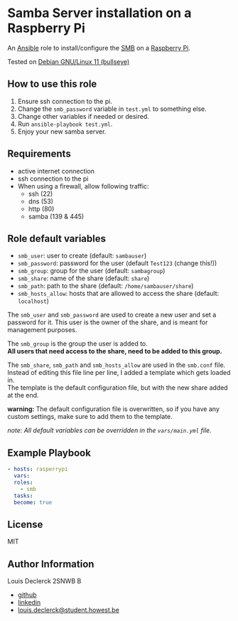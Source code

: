 # Samba Server installation on a Raspberry Pi

An [Ansible](https://www.ansible.com) role to install/configure the [SMB](https://www.samba.org/) on a [Raspberry Pi](https://www.raspberrypi.org/).
  
Tested on [Debian GNU/Linux 11 (bullseye)](https://www.raspberrypi.com/software/)  
  
## How to use this role  
1. Ensure ssh connection to the pi.
2. Change the `smb_password` variable in `test.yml` to something else.
3. Change other variables if needed or desired.
4. Run `ansible-playbook test.yml`.
5. Enjoy your new samba server.

## Requirements

- active internet connection
- ssh connection to the pi
- When using a firewall, allow following traffic:
  - ssh (22)
  - dns (53)
  - http (80)
  - samba (139 & 445)
  
## Role default variables
- `smb_user`: user to create (default: `sambauser`)  
- `smb_password`: password for the user (default `Test123` (change this!))
- `smb_group`: group for the user (default: `sambagroup`)
- `smb_share`: name of the share (default: `share`)
- `smb_path`: path to the share (default: `/home/sambauser/share`)
- `smb_hosts_allow`: hosts that are allowed to access the share (default: `localhost`)
  
The `smb_user` and `smb_password` are used to create a new user and set a password for it.
This user is the owner of the share, and is meant for management purposes.  
  
The `smb_group` is the group the user is added to.  
**All users that need access to the share, need to be added to this group.**

The `smb_share`, `smb_path` and `smb_hosts_allow` are used in the `smb.conf` file.  
Instead of editing this file line per line, I added a template which gets loaded in.  
The template is the default configuration file, but with the new share added at the end.  
  
**warning:** The default configuration file is overwritten, so if you have any custom settings, make sure to add them to the template.  
  
*note:*
*All default variables can be overridden in the `vars/main.yml` file.*


## Example Playbook

```yaml
- hosts: rasperrypi
  vars:
  roles:
    - smb
  tasks:
  become: true
```

## License

MIT

## Author Information

Louis Declerck 2SNWB B
 - [github](https://github.com/DeclerckLouis)
 - [linkedin](https://www.linkedin.com/in/louis-declerck-student)
 - [louis.declerck@student.howest.be](mailto:louis.declerck@student.howest.be)
